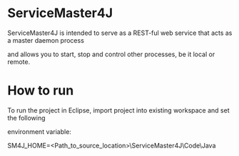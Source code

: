 ServiceMaster4J
===============

ServiceMaster4J is intended to serve as a REST-ful web service that acts as a master daemon process 

and allows you to start, stop and control other processes, be it local or remote.


How to run
==========

To run the project in Eclipse, import project into existing workspace and set the following 

environment variable:

SM4J_HOME=<Path_to_source_location>\ServiceMaster4J\Code\Java


